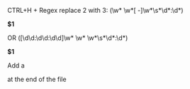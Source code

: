 CTRL+H + Regex replace 2 with 3:
(\w* \w*[ -]\w*\s*\d*:\d*)
</p><p><b>$1</b></br>


OR
(\[\d\d:\d\d:\d\d\]\w* \w* \w*\s*\d*:\d*)
</p><p><b>$1</b></br>

Add a </p> at the end of the file